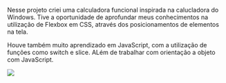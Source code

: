 Nesse projeto criei uma calculadora funcional inspirada na calucladora do Windows. Tive a oportunidade de aprofundar meus conhecimentos na utilização de Flexbox em CSS, através dos posicionamentos de elementos na tela.

Houve também muito aprendizado em JavaScript, com a utilização de funções como switch e slice. ALém de trabalhar com orientação a objeto com JavaScript.


<img src = "https://github-production-user-asset-6210df.s3.amazonaws.com/93626371/271842744-ba0c7998-f3fb-49b0-91f7-8ec4ef0869bb.png">



